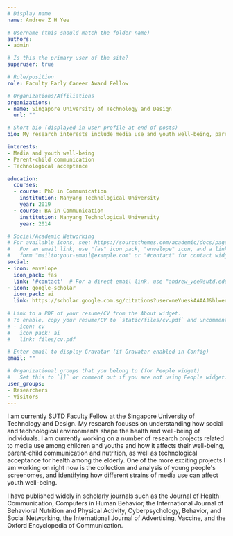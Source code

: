 ```yaml
---
# Display name
name: Andrew Z H Yee

# Username (this should match the folder name)
authors:
- admin

# Is this the primary user of the site?
superuser: true

# Role/position
role: Faculty Early Career Award Fellow

# Organizations/Affiliations
organizations:
- name: Singapore University of Technology and Design
  url: ""

# Short bio (displayed in user profile at end of posts)
bio: My research interests include media use and youth well-being, parent-child communication, and technological acceptance for health among the elderly.

interests:
- Media and youth well-being
- Parent-child communication
- Technological acceptance

education:
  courses:
  - course: PhD in Communication
    institution: Nanyang Technological University
    year: 2019
  - course: BA in Communication
    institution: Nanyang Technological University
    year: 2014

# Social/Academic Networking
# For available icons, see: https://sourcethemes.com/academic/docs/page-builder/#icons
#   For an email link, use "fas" icon pack, "envelope" icon, and a link in the
#   form "mailto:your-email@example.com" or "#contact" for contact widget.
social:
- icon: envelope
  icon_pack: fas
  link: '#contact'  # For a direct email link, use "andrew_yee@sutd.edu.sg".
- icon: google-scholar
  icon_pack: ai
  link: https://scholar.google.com.sg/citations?user=neYueskAAAAJ&hl=en
  
# Link to a PDF of your resume/CV from the About widget.
# To enable, copy your resume/CV to `static/files/cv.pdf` and uncomment the lines below.
# - icon: cv
#   icon_pack: ai
#   link: files/cv.pdf

# Enter email to display Gravatar (if Gravatar enabled in Config)
email: ""

# Organizational groups that you belong to (for People widget)
#   Set this to `[]` or comment out if you are not using People widget.
user_groups:
- Researchers
- Visitors
---
```

I am currently SUTD Faculty Fellow at the Singapore University of Technology and Design. My research focuses on understanding how social and technological environments shape the health and well-being of individuals. I am currently working on a number of research projects related to media use among children and youths and how it affects their well-being, parent-child communication and nutrition, as well as technological acceptance for health among the elderly. One of the more exciting projects I am working on right now is the collection and analysis of young people's screenomes, and identifying how different strains of media use can affect youth well-being.

I have published widely in scholarly journals such as the Journal of Health Communication, Computers in Human Behavior, the International Journal of Behavioral Nutrition and Physical Activity, Cyberpsychology, Behavior, and Social Networking, the International Journal of Advertising, Vaccine, and the Oxford Encyclopedia of Communication. 
